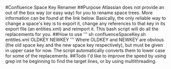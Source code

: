 #Confluence Space Key Renamer 
##Purpose
Atlassian does not provide an out of the box way (or easy way) for you to rename space trees. More information can be found at the link below. Basically, the only reliable way to change a space's key is to export it, change any references to that key in its export file (an entities.xml) and reimport it. This bash script will do all the replacements for you.
##How to use 
'''
sh confluenceSpaceKey.sh entitles.xml OLDKEY NEWKEY 
'''
Where OLDKEY and NEWKEY are obvious (the old space key and the new space key respectively), but must be given in upper case for now. The script automatically converts them to lower case for some of the replacements. 
##Todo
I'd like to improve the speed by using grep int he beginning to find the target lines, or by using multithreading. 